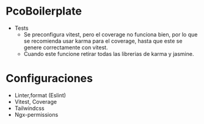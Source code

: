 # PcoBoilerplate

- Tests
  - Se preconfigura vitest, pero el coverage no funciona bien, por lo que se recomienda usar karma para el coverage, hasta que este se genere correctamente con vitest.
  - Cuando este funcione retirar todas las librerias de karma y jasmine.

# Configuraciones

- Linter,format (Eslint)
- Vitest, Coverage
- Tailwindcss
- Ngx-permissions
